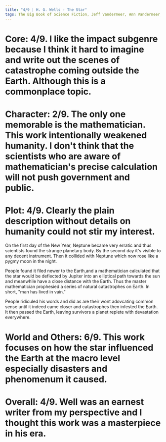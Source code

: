 ```yaml
---
title: "4/9 | H. G. Wells - The Star"
tags: The Big Book of Science Fiction, Jeff Vandermeer, Ann Vandermeer, short story, novelette, science fiction, 1866-1946, English, 1897
---
```


# Core: 4/9. I like the impact subgenre because I think it hard to imagine and write out the scenes of catastrophe coming outside the Earth. Although this is a commonplace topic.


# Character: 2/9. The only one memorable is the mathematician. This work intentionally weakened humanity. I don't think that the scientists who are aware of mathematician's precise calculation will not push government and public.


# Plot: 4/9. Clearly the plain description without details on humanity could not stir my interest.
On the first day of the New Year, Neptune became very erratic and thus scientists found the strange planetary body. By the second day it's visible to any decent instrument. Then it collided with Neptune which now rose like a pygmy moon in the night.

People found it filed newer to the Earth,and a mathematician calculated that the star would be deflected by Jupiter into an elliptical path towards the sun and meanwhile have a close distance with the Earth. Thus the master mathematician prophesied a series of natural catastrophes on Earth. In short, "man has lived in vain."

People ridiculed his words and did as are their wont adovcating common sense until it indeed came closer and catastrophes then infested the Earth. It then passed the Earth, leaving survivors a planet replete with devastation everywhere.


# World and Others: 6/9. This work focuses on how the star influenced the Earth at the macro level especially disasters and phenomenum it caused.


# Overall: 4/9. Well was an earnest writer from my perspective and I thought this work was a masterpiece in his era.
